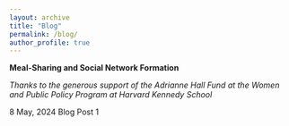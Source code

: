 ```yaml
---
layout: archive
title: "Blog"
permalink: /blog/
author_profile: true
---
```


**Meal-Sharing and Social Network Formation**

*Thanks to the generous support of the Adrianne Hall Fund at the Women and Public Policy Program at Harvard Kennedy School*

8 May, 2024
Blog Post 1


